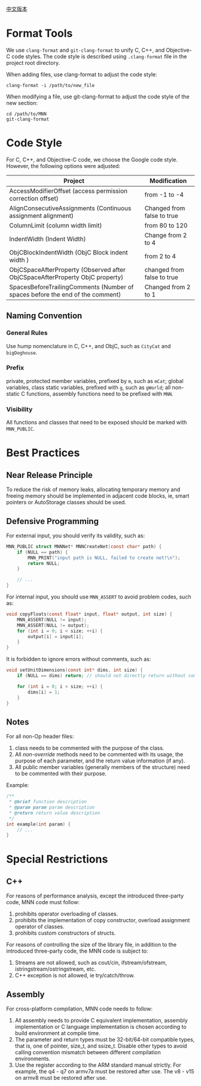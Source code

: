 [中文版本](CodeStyle_CN.md)

# Format Tools

We use `clang-format` and `git-clang-format` to unify C, C++, and Objective-C code styles. The code style is described using `.clang-format` file in the project root directory.

When adding files, use clang-format to adjust the code style:

``` shell
clang-format -i /path/to/new_file
```

When modifying a file, use git-clang-format to adjust the code style of the new section:

``` shell
cd /path/to/MNN
git-clang-format
```


# Code Style

For C, C++, and Objective-C code, we choose the Google code style. However, the following options were adjusted:

Project                                                                        | Modification
-------------------------------------------------------------------------------|-----------------------------
AccessModifierOffset (access permission correction offset)                     | from -1 to -4
AlignConsecutiveAssignments (Continuous assignment alignment)                  | Changed from false to true
ColumnLimit (column width limit)                                               | from 80 to 120
IndentWidth (Indent Width)                                                     | Change from 2 to 4
ObjCBlockIndentWidth (ObjC Block indent width )                                | from 2 to 4
ObjCSpaceAfterProperty (Observed after ObjCSpaceAfterProperty ObjC property)   | changed from false to true
SpacesBeforeTrailingComments (Number of spaces before the end of the comment)  | Changed from 2 to 1

## Naming Convention

### General Rules

Use hump nomenclature in C, C++, and ObjC, such as `CityCat` and `bigDoghouse`.

### Prefix

private, protected member variables, prefixed by `m`, such as `mCat`; global variables, class static variables, prefixed with `g`, such as `gWorld`; all non-static C functions, assembly functions need to be prefixed with `MNN`.

### Visibility

All functions and classes that need to be exposed should be marked with `MNN_PUBLIC`.


# Best Practices
## Near Release Principle

To reduce the risk of memory leaks, allocating temporary memory and freeing memory should be implemented in adjacent code blocks, ie, smart pointers or AutoStorage classes should be used.

## Defensive Programming

For external input, you should verify its validity, such as:

``` C
MNN_PUBLIC struct MNNNet* MNNCreateNet(const char* path) {
    if (NULL == path) {
        MNN_PRINT("input path is NULL, failed to create net!\n");
        return NULL;
    }

    // ...
}
```

For internal input, you should use `MNN_ASSERT` to avoid problem codes, such as:

``` C
void copyFloats(const float* input, float* output, int size) {
    MNN_ASSERT(NULL != input);
    MNN_ASSERT(NULL != output);
    for (int i = 0; i < size; ++i) {
        output[i] = input[i];
    }
}
```

It is forbidden to ignore errors without comments, such as:

``` C
void setUnitDimensions(const int* dims, int size) {
    if (NULL == dims) return; // should not directly return without comments

    for (int i = 0; i < size; ++i) {
        dims[i] = 1;
    }
}
```

## Notes

For all non-Op header files:
1. class needs to be commented with the purpose of the class.
2. All *non-override* methods need to be commented with its usage, the purpose of each parameter, and the return value information (if any).
3. All public member variables (generally members of the structure) need to be commented with their purpose.

Example:
``` C
/**
 * @brief function description
 * @param param param description
 * @return return value description
 */
int example(int param) {
    // ...
}
```

# Special Restrictions
## C++

For reasons of performance analysis, except the introduced three-party code, MNN code must follow:
1. prohibits operator overloading of classes.
2. prohibits the implementation of copy constructor, overload assignment operator of classes.
3. prohibits custom constructors of structs.

For reasons of controlling the size of the library file, in addition to the introduced three-party code, the MNN code is subject to:
1. Streams are not allowed, such as cout/cin, ifstream/ofstream, istringstream/ostringstream, etc.
2. C++ exception is not allowed, ie try/catch/throw.

## Assembly

For cross-platform compilation, MNN code needs to follow:
1. All assembly needs to provide C equivalent implementation, assembly implementation or C language implementation is chosen according to build environment at compile time.
2. The parameter and return types must be 32-bit/64-bit compatible types, that is, one of pointer, size_t, and ssize_t. Disable other types to avoid calling convention mismatch between different compilation environments.
3. Use the register according to the ARM standard manual strictly. For example, the q4 - q7 on armv7a must be restored after use. The v8 - v15 on armv8 must be restored after use.
